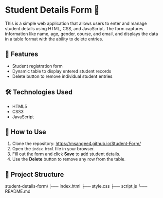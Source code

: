# Student Details Form 📝

This is a simple web application that allows users to enter and manage student details using HTML, CSS, and JavaScript. The form captures information like name, age, gender, course, and email, and displays the data in a table format with the ability to delete entries.

## 🚀 Features

- Student registration form
- Dynamic table to display entered student records
- Delete button to remove individual student entries

## 🛠️ Technologies Used

- HTML5
- CSS3
- JavaScript

## 📂 How to Use

1. Clone the repository:
    https://msangee4.github.io/Student-Form/
3. Open the `index.html` file in your browser.
4. Fill out the form and click **Save** to add student details.
5. Use the **Delete** button to remove any row from the table.

## 📁 Project Structure

student-details-form/
├── index.html
├── style.css
├── script.js
└── README.md
